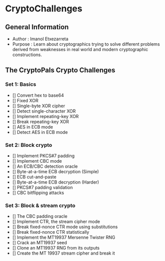 # CryptoChallenges
## General Information
- Author	: Imanol Etxezarreta
- Purpose	: Learn about cryptographics trying to solve different problems derived from weaknesses in real world and modern cryptographic constructions.

## The CryptoPals Crypto Challenges
### Set 1: Basics
- [] Convert hex to base64
- [] Fixed XOR
- [] Single-byte XOR cipher
- [] Detect single-character XOR
- [] Implement repeating-key XOR
- [] Break repeating-key XOR
- [] AES in ECB mode
- [] Detect AES in ECB mode

### Set 2: Block crypto
- [] Implement PKCS#7 padding
- [] Implement CBC mode
- [] An ECB/CBC detection oracle
- [] Byte-at-a-time ECB decryption (Simple)
- [] ECB cut-and-paste
- [] Byte-at-a-time ECB decryption (Harder)
- [] PKCS#7 padding validation
- [] CBC bitflipping attacks

### Set 3: Block & stream crypto
- [] The CBC padding oracle
- [] Implement CTR, the stream cipher mode
- [] Break fixed-nonce CTR mode using substitutions
- [] Break fixed-nonce CTR statistically
- [] Implement the MT19937 Mersenne Twister RNG
- [] Crack an MT19937 seed
- [] Clone an MT19937 RNG from its outputs
- [] Create the MT 19937 stream cipher and break it


